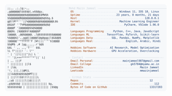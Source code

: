 <picture>
  <source srcset="https://raw.githubusercontent.com/mmazinjameel/mmazinjameel/main/dark_mode.svg?v=1753532365" media="(prefers-color-scheme: dark)">
  <img src="https://raw.githubusercontent.com/mmazinjameel/mmazinjameel/main/light_mode.svg?v=1753532365">
</picture>
